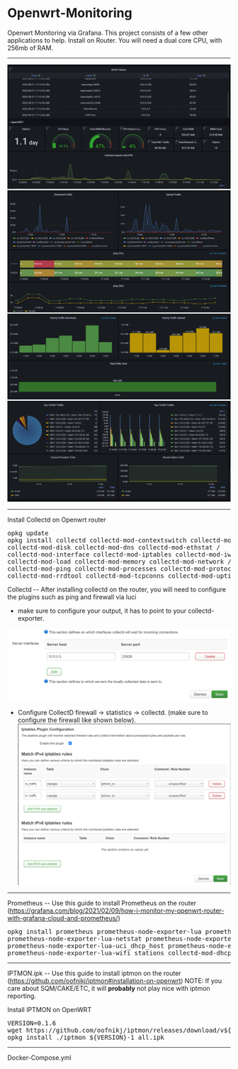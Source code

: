 # Openwrt-Monitoring
Openwrt Monitoring via Grafana.
This project consists of a few other applications to help. 
Install on Router. You will need a dual core CPU, with 256mb of RAM. 

----

![Grafana Dashboard](https://github.com/benisai/Openwrt-Monitoring/blob/main/screenshots/Dashboard1.PNG)
![Grafana Dashboard](https://github.com/benisai/Openwrt-Monitoring/blob/main/screenshots/Dashboard2.PNG)
![Grafana Dashboard](https://github.com/benisai/Openwrt-Monitoring/blob/main/screenshots/Dashboard3.PNG)
![Grafana Dashboard](https://github.com/benisai/Openwrt-Monitoring/blob/main/screenshots/Dashboard4.PNG)

---------------------------------------------------------------

Install Collectd on Openwrt router
<pre>
opkg update
opkg install collectd collectd-mod-contextswitch collectd-mod-cpu  collectd-mod-dhcpleases /
collectd-mod-disk collectd-mod-dns collectd-mod-ethstat /
collectd-mod-interface collectd-mod-iptables collectd-mod-iwinfo /
collectd-mod-load collectd-mod-memory collectd-mod-network /
collectd-mod-ping collectd-mod-processes collectd-mod-protocols /
collectd-mod-rrdtool collectd-mod-tcpconns collectd-mod-uptime
</pre>


Collectd -- After installing collectd on the router, you will need to configure the plugins such as ping and firewall via luci
* make sure to configure your output, it has to point to your collectd-exporter.

![Collectd firewall](https://github.com/benisai/Openwrt-Monitoring/blob/main/screenshots/Collectd-output.PNG)

* Configure CollectD firewall -> statistics -> collectd. (make sure to configure the firewall like shown below). 
![Collectd firewall](https://github.com/benisai/Openwrt-Monitoring/blob/main/screenshots/CollectD1-firewall.PNG)

--------

Prometheus -- Use this guide to install Prometheus on the router (https://grafana.com/blog/2021/02/09/how-i-monitor-my-openwrt-router-with-grafana-cloud-and-prometheus/)

<pre>
opkg install prometheus prometheus-node-exporter-lua prometheus-node-exporter-lua-nat_traffic \
prometheus-node-exporter-lua-netstat prometheus-node-exporter-lua-openwrt \ 
prometheus-node-exporter-lua-uci_dhcp_host prometheus-node-exporter-lua-wifi \
prometheus-node-exporter-lua-wifi_stations collectd-mod-dhcpleases
</pre>

--------

IPTMON.ipk -- Use this guide to install iptmon on the router (https://github.com/oofnikj/iptmon#installation-on-openwrt)
NOTE: If you care about SQM/CAKE/ETC, it will **probably** not play nice with iptmon reporting. 

Install IPTMON on OpenWRT
<pre>
VERSION=0.1.6
wget https://github.com/oofnikj/iptmon/releases/download/v${VERSION}/iptmon_${VERSION}-1_all.ipk -O iptmon_${VERSION}-1_all.ipk
opkg install ./iptmon_${VERSION}-1_all.ipk
</pre>


---------------------------------------------------------------

Docker-Compose.yml

